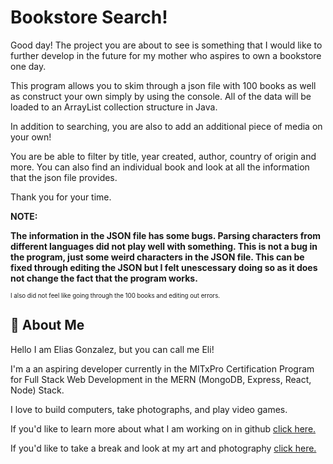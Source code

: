 
# Bookstore Search!

Good day! The project you are about to see is something that I would like to further develop in the future for my mother who aspires to own a bookstore one day.

This program allows you to skim through a json file with 100 books as well as construct your own simply by using the console. All of the data will be loaded to an ArrayList collection structure in Java. 

In addition to searching, you are also to add an additional piece of media on your own! 

You are be able to filter by title, year created, author, country of origin and more. You can also find an individual book and look at all the information that the json file provides. 

Thank you for your time.

**NOTE:**

**The information in the JSON file has some bugs. Parsing characters from different languages did not play well with something. This is not a bug in the program, just some weird characters in the JSON file. This can be fixed through editing the JSON but I felt unescessary doing so as it does not change the fact that the program works.**

<sup><sub>I also did not feel like going through the 100 books and editing out errors. </sup></sub>




## 🚀 About Me
Hello I am Elias Gonzalez, but you can call me Eli!

I'm a an aspiring developer currently in the MITxPro Certification Program for Full Stack Web Development in the MERN (MongoDB, Express, React, Node) Stack.

I love to build computers, take photographs, and play video games.

If you'd like to learn more about what I am working on in github [click here.](https://github.com/red-peel)

If you'd like to take a break and look at my art and photography [click here.](https://www.instagram.com/slurpe_ee/)